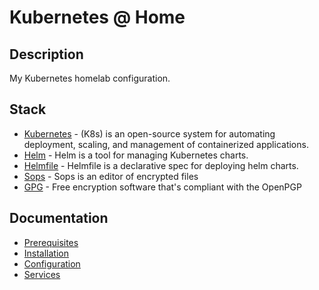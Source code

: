# Kubernetes @ Home

## Description

My Kubernetes homelab configuration.

## Stack

- [Kubernetes](https://kubernetes.io/) - (K8s) is an open-source system for automating deployment, scaling, and management of containerized applications.
- [Helm](https://github.com/helm/helm) - Helm is a tool for managing Kubernetes charts.
- [Helmfile](https://github.com/roboll/helmfile) - Helmfile is a declarative spec for deploying helm charts.
- [Sops](https://github.com/mozilla/sops) - Sops is an editor of encrypted files
- [GPG](https://gnupg.org/) - Free encryption software that's compliant with the OpenPGP

## Documentation

- [Prerequisites](docs/prerequisites/prerequisites.md)
- [Installation](docs/installation/installation.md)
- [Configuration](docs/configuration/configuration.md)
- [Services](docs/services/services.md)
